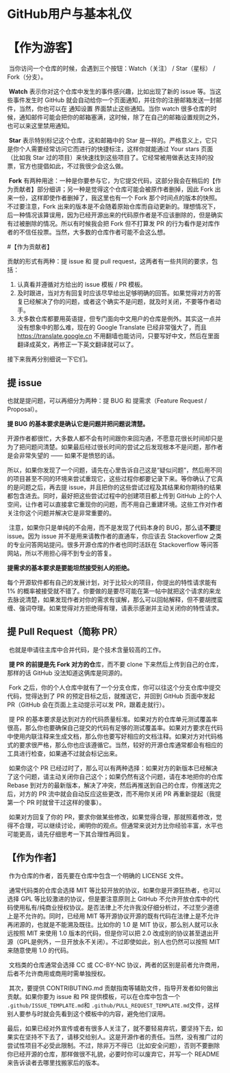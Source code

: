 # GitHub用户与基本礼仪

# 【作为游客】

​	当你访问一个仓库的时候，会遇到三个按钮：Watch（关注） / Star（星标） / Fork（分支）。

​	**Watch** 表示你对这个仓库中发生的事件感兴趣，比如出现了新的 issue 等。当这些事件发生时 GitHub 就会自动给你一个页面通知，并往你的注册邮箱发送一封邮件，当然，你也可以在 通知设置 界面禁止这些通知。当你 watch 很多仓库的时候，通知邮件可能会把你的邮箱塞满，这时候，除了在自己的邮箱设置规则之外，也可以来这里禁用通知。

​	**Star** 表示特别标记这个仓库，这和邮箱中的 Star 是一样的。严格意义上，它只是你个人需要经常访问它而进行的快捷标注，这样你就能通过 Your stars 页面（比如我 Star 过的项目）来快速找到这些项目了。它经常被用做表达支持的投票，官方也提倡如此，不过我很少会这么做。

​	**Fork** 有两种用途：一种是你要参与它，为它提交代码，这部分我会在稍后的【作为贡献者】部分细讲；另一种是觉得这个仓库可能会被原作者删掉，因此 Fork 出来一份，这样即使作者删掉了，我这里也有一个 Fork 那个时间点的版本的快照。不过要注意，Fork 出来的版本是不会随着原始仓库而自动更新的。理想情况下，后一种情况该算误用，因为已经开源出来的代码原作者是不应该删除的，但是确实有过被删除的情况。所以有时候我会把 Fork 但不打算发 PR 的行为看作是对库作者的不信任投票。当然，大多数的仓库作者可能不会这么想。

#【作为贡献者】

贡献的形式有两种：提 issue 和 提 pull request，这两者有一些共同的要求，包括：

1. 认真看并遵循对方给出的 issue 模板 / PR 模板。
2. 及时跟进，当对方有回复时应该尽早给出足够明确的回答。如果觉得对方的答复已经解决了你的问题，或者这个确实不是问题，就及时关闭，不要等作者动手。
3. 大多数仓库都要用英语提，但专门面向中文用户的仓库是例外。其实这一点并没有想象中的那么难，现在的 Google Translate 已经非常强大了，而且 https://translate.google.cn 不用翻墙也能访问，只要写好中文，然后在里面翻译成英文，再修正一下英文翻译就可以了。

接下来我再分别细说一下它们。

## 提 issue 

也就是提问题，可以再细分为两种：提 BUG 和 提需求（Feature Request / Proposal）。

**提 BUG 的基本要求是确认它是问题并把问题说清楚。**

​	开源作者都很忙，大多数人都不会有时间跟你来回沟通，不愿意花很长时间却只是为了把问题问清楚。如果最后经过很长时间的尝试之后发现根本不是问题，那作者是会非常失望的 —— 如果不是愤怒的话。

​	所以，如果你发现了一个问题，请先在心里告诉自己这是“疑似问题”，然后用不同的项目甚至不同的环境来尝试重现它，这些过程你都要记录下来。等你确认了它真的是问题之后，再去提 issue，并且把你的这些尝试过程及其结果和你期待的结果都包含进去。同时，最好把这些尝试过程中的创建项目都上传到 GitHub 上的个人空间，让作者可以直接拿它重现你的问题，而不用自己重建环境。这些工作对作者关注你这个问题并解决它是非常重要的。

​	注意，如果你只是单纯的不会用，而不是发现了代码本身的 BUG，那么请**不要**提 issue。因为 issue 并不是用来请教作者的直通车，你应该去 Stackoverflow 之类的专业问答网站提问。很多开源仓库的作者也同时活跃在 Stackoverflow 等问答网站，所以不用担心得不到专业的答复。

**提需求的基本要求是要能坦然接受别人的拒绝。**

​	每个开源软件都有自己的发展计划，对于比较火的项目，你提出的特性请求能有 1% 的概率被接受就不错了。你要做的是要尽可能在第一帖中就把这个请求的来龙去脉说清楚，如果发现作者对你的需求有误解，那么可以回帖解释，但不要胡搅蛮缠、强词夺理。如果觉得对方拒绝得有理，请表示感谢并主动关闭你的特性请求。

## 提 Pull Request（简称 PR）

​	也就是申请往主库中合并代码，是个技术含量较高的工作。

​	**提 PR 的前提是先 Fork 对方的仓**库，而不要 clone 下来然后上传到自己的仓库，那样的话 GitHub 没法知道这俩库是同源的。

​	Fork 之后，你的个人仓库中就有了一个分支仓库，你可以往这个分支仓库中提交代码，觉得达到了 PR 的预定目标之后，就推送它，并回到 GitHub 页面中发起 PR（GitHub 会在页面上主动提示可以发 PR，跟着走就行）。

​	提 PR 的基本要求是达到对方的代码质量标准。如果对方的仓库单元测试覆盖率很高，那么你也要确保自己提交的代码有足够的测试覆盖率。如果对方要求在代码中使用内联注释来生成文档，那么你也要写好相应的文档注释。如果对方对代码格式的要求很严格，那么你也应该遵循它。当然，较好的开源仓库通常都会有相应的工具进行检查，如果通不过就会标记出来。

​	如果你这个 PR 已经过时了，那么可以有两种选择：如果对方的新版本已经解决了这个问题，请主动关闭你自己这个；如果仍然有这个问题，请在本地把你的仓库 Rebase 到对方的最新版本，解决了冲突，然后再推送到自己的仓库，你推送完之后，对方的 PR 流中就会自动反应这些更改，而不用你关闭 PR 再重新提起（我提第一个 PR 时就曾干过这样的傻事）。

​	如果对方回复了你的 PR，要求你做某些修改，如果觉得合理，那就照着修改，觉得不合理，可以继续讨论，阐明你的观点。但通常来说对方比你经验丰富，水平也可能更高，请先仔细思考一下其合理性再回复。

## 【作为作者】

​	作为仓库的作者，首先要在仓库中包含一个明确的 LICENSE 文件。

​	通常代码类的仓库会选择 MIT 等比较开放的协议，如果你是开源狂热者，也可以选择 GPL 等比较激进的协议，但是要注意原则上 GitHub 不允许开放仓库中的代码使用私有/纯商业授权协议。是否法律上不允许我没仔细分析过，不过至少道德上是不允许的。同时，已经用 MIT 等开源协议开源的既有代码在法律上是不允许再闭源的，也就是不能溯及既往。比如你的 1.0 是 MIT 协议，那么别人就可以永远按照 MIT 来使用 1.0 版本的代码，但是你可以把 2.0 改成别的协议甚至退出开源（GPL是例外，一旦开放永不关闭）。不过即使如此，别人也仍然可以按照 MIT 来随意使用 1.0 的代码。

​	文档类的仓库通常会选择 CC 或 CC-BY-NC 协议，两者的区别是前者允许商用，后者不允许商用或商用时需单独授权。

​	其次，要提供 CONTRIBUTING.md 贡献指南等辅助文件，指导开发者如何做出贡献。如果你要为 issue 和 PR 提供模板，可以在仓库中包含一个 `.github/ISSUE_TEMPLATE.md`和 `.github/PULL_REQUEST_TEMPLATE.md`文件，这样别人要参与时就会先看到这个模板中的内容，避免他们误用。

​	最后，如果已经对外宣传或者有很多人关注了，就不要轻易弃坑，要坚持下去，如果实在坚持不下去了，请移交给别人。这是开源作者的责任。当然，没有推广过的尝试性项目不必受此限制。不过，除非万不得已（比如安全问题），否则不要删除你已经开源的仓库，那样做很不礼貌，必要时你可以废弃它，并写一个 README 来告诉读者去哪里找搬家后的版本。